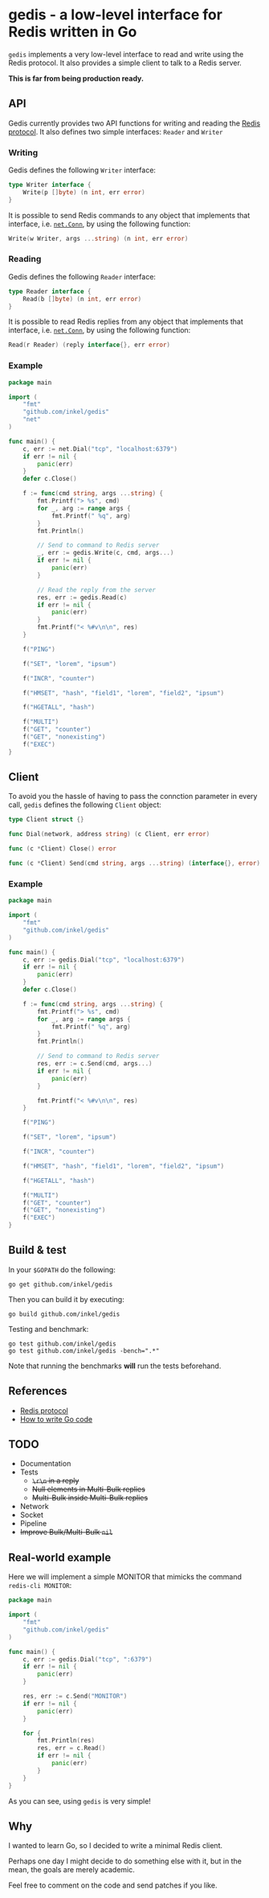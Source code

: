 # gedis - a low-level interface for Redis written in Go

`gedis` implements a very low-level interface to read and write using the Redis protocol. It also provides a simple client to talk to a Redis server.

**This is far from being production ready.**

## API

Gedis currently provides two API functions for writing and reading the [Redis protocol](http://redis.io/topics/protocol). It also defines two simple interfaces: `Reader` and `Writer`

### Writing

Gedis defines the following `Writer` interface:

```go
type Writer interface {
	Write(p []byte) (n int, err error)
}
```

It is possible to send Redis commands to any object that implements that interface, i.e. [`net.Conn`](http://golang.org/pkg/net/#Conn), by using the following function:

```go
Write(w Writer, args ...string) (n int, err error)
```

### Reading

Gedis defines the following `Reader` interface:

```go
type Reader interface {
	Read(b []byte) (n int, err error)
}
```

It is possible to read Redis replies from any object that implements that interface, i.e. [`net.Conn`](http://golang.org/pkg/net/#Conn), by using the following function:

```go
Read(r Reader) (reply interface{}, err error)
```

### Example

```go
package main

import (
	"fmt"
	"github.com/inkel/gedis"
	"net"
)

func main() {
	c, err := net.Dial("tcp", "localhost:6379")
	if err != nil {
		panic(err)
	}
	defer c.Close()

	f := func(cmd string, args ...string) {
		fmt.Printf("> %s", cmd)
		for _, arg := range args {
			fmt.Printf(" %q", arg)
		}
		fmt.Println()

		// Send to command to Redis server
		_, err := gedis.Write(c, cmd, args...)
		if err != nil {
			panic(err)
		}

		// Read the reply from the server
		res, err := gedis.Read(c)
		if err != nil {
			panic(err)
		}
		fmt.Printf("< %#v\n\n", res)
	}

	f("PING")

	f("SET", "lorem", "ipsum")

	f("INCR", "counter")

	f("HMSET", "hash", "field1", "lorem", "field2", "ipsum")

	f("HGETALL", "hash")

	f("MULTI")
	f("GET", "counter")
	f("GET", "nonexisting")
	f("EXEC")
}

```

## Client

To avoid you the hassle of having to pass the connction parameter in every call, `gedis` defines the following `Client` object:

```go
type Client struct {}

func Dial(network, address string) (c Client, err error)

func (c *Client) Close() error

func (c *Client) Send(cmd string, args ...string) (interface{}, error)
```

### Example

```go
package main

import (
	"fmt"
	"github.com/inkel/gedis"
)

func main() {
	c, err := gedis.Dial("tcp", "localhost:6379")
	if err != nil {
		panic(err)
	}
	defer c.Close()

	f := func(cmd string, args ...string) {
		fmt.Printf("> %s", cmd)
		for _, arg := range args {
			fmt.Printf(" %q", arg)
		}
		fmt.Println()

		// Send to command to Redis server
		res, err := c.Send(cmd, args...)
		if err != nil {
			panic(err)
		}

		fmt.Printf("< %#v\n\n", res)
	}

	f("PING")

	f("SET", "lorem", "ipsum")

	f("INCR", "counter")

	f("HMSET", "hash", "field1", "lorem", "field2", "ipsum")

	f("HGETALL", "hash")

	f("MULTI")
	f("GET", "counter")
	f("GET", "nonexisting")
	f("EXEC")
}
```

## Build & test

In your `$GOPATH` do the following:

```
go get github.com/inkel/gedis
```

Then you can build it by executing:

```
go build github.com/inkel/gedis
```

Testing and benchmark:

```
go test github.com/inkel/gedis
go test github.com/inkel/gedis -bench=".*"
```

Note that running the benchmarks **will** run the tests beforehand.


## References

* [Redis protocol](http://redis.io/topics/protocol)
* [How to write Go code](http://golang.org/doc/code.html)

## TODO

* Documentation
* Tests
  * ~~`\r\n` in a reply~~
  * ~~Null elements in Multi-Bulk replies~~
  * ~~Multi-Bulk inside Multi-Bulk replies~~
* Network
* Socket
* Pipeline
* ~~Improve Bulk/Multi-Bulk `nil`~~

## Real-world example

Here we will implement a simple MONITOR that mimicks the command `redis-cli MONITOR`:

```go
package main

import (
	"fmt"
	"github.com/inkel/gedis"
)

func main() {
	c, err := gedis.Dial("tcp", ":6379")
	if err != nil {
		panic(err)
	}

	res, err := c.Send("MONITOR")
	if err != nil {
		panic(err)
	}

	for {
		fmt.Println(res)
		res, err = c.Read()
		if err != nil {
			panic(err)
		}
	}
}
```

As you can see, using `gedis` is very simple!

## Why

I wanted to learn Go, so I decided to write a minimal Redis client.

Perhaps one day I might decide to do something else with it, but in the mean, the goals are merely academic.

Feel free to comment on the code and send patches if you like.
